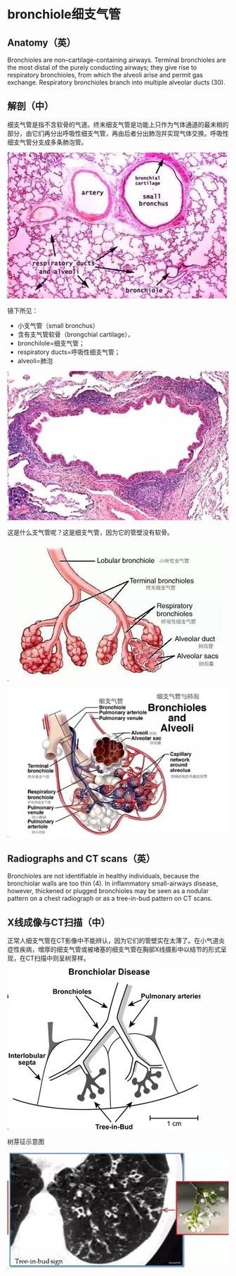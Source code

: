 # bronchiole细支气管
## Anatomy（英）
Bronchioles are non–cartilage-containing airways. Terminal bronchioles are the most distal of the purely conducting airways; they give rise to respiratory bronchioles, from which the alveoli arise and permit gas exchange. Respiratory bronchioles branch into multiple alveolar ducts (30).
## 解剖（中）
细支气管是指不含软骨的气道。终末细支气管是功能上只作为气体通道的最末梢的部分，由它们再分出呼吸性细支气管，再由后者分出肺泡并实现气体交换。呼吸性细支气管分支成多条肺泡管。

![](./_image/2017-05-03-17-49-54.jpg)

镜下所见：
* 小支气管（small bronchus）
* 含有支气管软骨（brongchial cartilage），
* bronchilole=细支气管；
* respiratory ducts=呼吸性细支气管；
* alveoli=肺泡

![](./_image/2017-05-03-17-50-18.jpg)

这是什么支气管呢？这是细支气管，因为它的管壁没有软骨。

![](./_image/2017-05-03-17-51-37.jpg)

![](./_image/2017-05-03-17-51-46.jpg)


## Radiographs and CT scans（英）
Bronchioles are not identifiable in healthy individuals, because the bronchiolar walls are too thin (4). In inflammatory small-airways disease, however, thickened or plugged bronchioles may be seen as a nodular pattern on a chest radiograph or as a tree-in-bud pattern on CT scans.
## X线成像与CT扫描（中）
 正常人细支气管在CT影像中不能辨认，因为它们的管壁实在太薄了。在小气道炎症性疾病，增厚的细支气管或被堵塞的细支气管在胸部X线摄影中以结节的形式呈现，在CT扫描中则呈树芽样。


![](./_image/2017-05-03-17-52-36.jpg)

树芽征示意图

![](./_image/2017-05-03-17-52-53.jpg)


